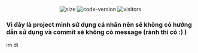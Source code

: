 <p align="center">
  <img alt="size" src="https://img.shields.io/github/repo-size/ntkhang03/telebot-uptime.svg?style=flat-square&label=size">
  <img alt="code-version" src="https://img.shields.io/badge/dynamic/json?color=red&label=code%20version&prefix=v&query=%24.version&url=https://raw.githubusercontent.com/ntkhang03/telebot-uptime/master/package.json&style=flat-square">
  <img alt="visitors" src="https://visitor-badge.laobi.icu/badge?page_id=ntkhang3.telebot-uptime">
</p>

### Vì đây là project mình sử dụng cá nhân nên sẽ không có hướng dẫn sử dụng và commit sẽ không có message (rảnh thì có :) )
im di
